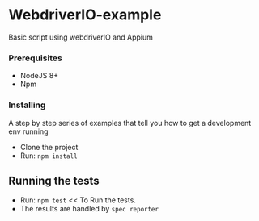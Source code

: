 # WebdriverIO-example
Basic script using webdriverIO and Appium

### Prerequisites 
* NodeJS 8+
* Npm

### Installing

A step by step series of examples that tell you how to get a development env running

* Clone the project
* Run: `npm install`

## Running the tests
* Run: `npm test` << To Run the tests.
* The results are handled by `spec reporter`
